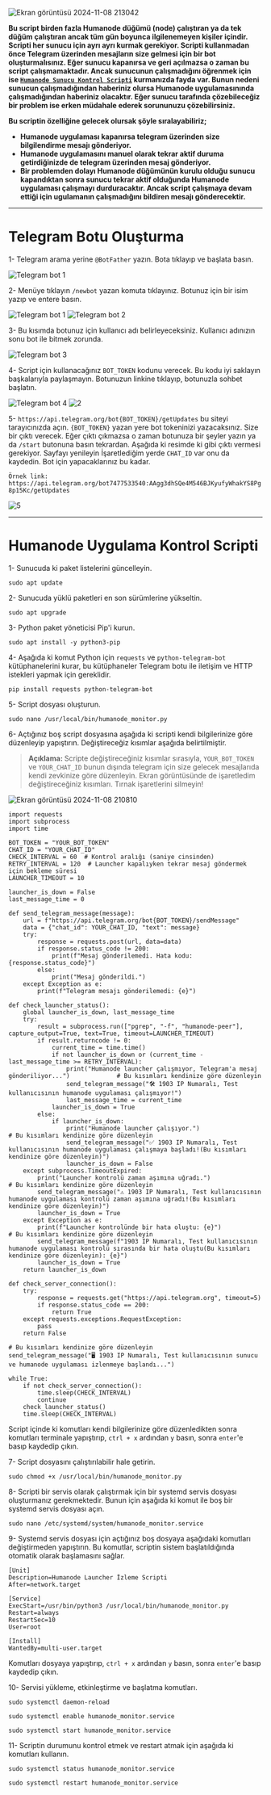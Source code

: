 
![Ekran görüntüsü 2024-11-08 213042](https://github.com/user-attachments/assets/9b2192ee-ccda-492f-a311-74402131daed)

<b> Bu script birden fazla Humanode düğümü (node) çalıştıran ya da tek düğüm çalıştıran ancak tüm gün boyunca ilgilenemeyen kişiler içindir. Scripti her sunucu için ayrı ayrı kurmak gerekiyor. Scripti kullanmadan önce Telegram üzerinden mesajların size gelmesi için bir bot oluşturmalısınız. Eğer sunucu kapanırsa ve geri açılmazsa o zaman bu script çalışmamaktadır. Ancak sunucunun çalışmadığını öğrenmek için ise <a href="https://github.com/Lorento34/humanode/blob/main/Humanode%20Sunucu%20Kontrol.md"><b>```Humanode Sunucu Kontrol Scripti```</b></a> kurmanızda fayda var. Bunun nedeni sunucun çalışmadığından haberiniz olursa Humanode uygulamasınında çalışmadığından haberiniz olacaktır. Eğer sunucu tarafında çözebileceğiz bir problem ise erken müdahale ederek sorununuzu çözebilirsiniz.

<b> Bu scriptin özelliğine gelecek olursak şöyle sıralayabiliriz; </b>
- Humanode uygulaması kapanırsa telegram üzerinden size bilgilendirme mesajı gönderiyor.
- Humanode uygulamasını manuel olarak tekrar aktif duruma getirdiğinizde de telegram üzerinden mesaj gönderiyor.
- Bir problemden dolayı Humanode düğümünün kurulu olduğu sunucu kapandıktan sonra sunucu tekrar aktif olduğunda Humanode uygulaması çalışmayı durduracaktır. Ancak script çalışmaya devam ettiği için ugulamanın çalışmadığını bildiren mesajı gönderecektir. </b>

------

# Telegram Botu Oluşturma

1- Telegram arama yerine ```@BotFather``` yazın. Bota tıklayıp ve başlata basın.

![Telegram bot 1](https://github.com/user-attachments/assets/0a7899d7-915b-4d6e-a01d-4ce0b743d4ab)

2- Menüye tıklayın ```/newbot``` yazan komuta tıklayınız. Botunuz için bir isim yazıp ve entere basın. 

![Telegram bot 1](https://github.com/user-attachments/assets/1a0c882f-0387-4f6f-9e67-4690514a5bc0) ![Telegram bot 2](https://github.com/user-attachments/assets/de137183-b8cd-4e42-9aa8-8895a5c79788)

3- Bu kısımda botunuz için kullanıcı adı belirleyeceksiniz. Kullanıcı adınızın sonu bot ile bitmek zorunda.

![Telegram bot 3](https://github.com/user-attachments/assets/fabf269b-f33f-4992-8bb1-469ed3cac708)

4- Script için kullanacağınız ```BOT_TOKEN``` kodunu verecek. Bu kodu iyi saklayın başkalarıyla paylaşmayın. Botunuzun linkine tıklayıp, botunuzla sohbet başlatın. 

![Telegram bot 4](https://github.com/user-attachments/assets/d30ac842-6bd6-49ee-97d9-e6a6e7aed637) ![2](https://github.com/user-attachments/assets/c77c8df6-3413-4088-a215-a8464aa6993c)

5- ```https://api.telegram.org/bot{BOT_TOKEN}/getUpdates``` bu siteyi tarayıcınızda açın. ```{BOT_TOKEN}``` yazan yere bot tokeninizi yazacaksınız. Size bir çıktı verecek. Eğer çıktı çıkmazsa o zaman botunuza bir şeyler yazın ya da ```/start``` butonuna basın tekrardan. Aşağıda ki resimde ki gibi çıktı vermesi gerekiyor. Sayfayı yenileyin İşaretlediğim yerde ```CHAT_ID``` var onu da kaydedin. Bot için yapacaklarınız bu kadar. 

```Örnek link: https://api.telegram.org/bot7477533540:AAgg3dhSQe4M546BJKyufyWhakYS8Pg8p15Kc/getUpdates```

![5](https://github.com/user-attachments/assets/2bdd475f-f7c0-4751-9d51-8eaf1cbefc04)

------


# Humanode Uygulama Kontrol Scripti

1- Sunucuda ki paket listelerini güncelleyin.

```
sudo apt update
```

2- Sunucuda yüklü paketleri en son sürümlerine yükseltin.
```
sudo apt upgrade
```

3- Python paket yöneticisi Pip'i kurun.
```
sudo apt install -y python3-pip
```

4- Aşağıda ki komut Python için ```requests``` ve ```python-telegram-bot``` kütüphanelerini kurar, bu kütüphaneler Telegram botu ile iletişim ve HTTP istekleri yapmak için gereklidir.
```
pip install requests python-telegram-bot
```

5- Script dosyası oluşturun.
```
sudo nano /usr/local/bin/humanode_monitor.py
```

6- Açtığınız boş script dosyasına aşağıda ki scripti kendi bilgilerinize göre düzenleyip yapıştırın. Değiştireceğiz kısımlar aşağıda belirtilmiştir.

> <b> Açıklama: </b> Scripte değiştireceğiniz kısımlar sırasıyla, ```YOUR_BOT_TOKEN``` ve ```YOUR_CHAT_ID``` bunun dışında telegram için size gelecek mesajlarıda kendi zevkinize göre düzenleyin. Ekran görüntüsünde de işaretledim değiştireceğiniz kısımları. Tırnak işaretlerini silmeyin!

![Ekran görüntüsü 2024-11-08 210810](https://github.com/user-attachments/assets/ab04a66a-eef3-4146-b1ea-b52bd6988269)


```Sieve
import requests
import subprocess
import time

BOT_TOKEN = "YOUR_BOT_TOKEN"
CHAT_ID = "YOUR_CHAT_ID"
CHECK_INTERVAL = 60  # Kontrol aralığı (saniye cinsinden)
RETRY_INTERVAL = 120  # Launcher kapalıyken tekrar mesaj göndermek için bekleme süresi
LAUNCHER_TIMEOUT = 10  

launcher_is_down = False  
last_message_time = 0

def send_telegram_message(message):
    url = f"https://api.telegram.org/bot{BOT_TOKEN}/sendMessage"
    data = {"chat_id": YOUR_CHAT_ID, "text": message}
    try:
        response = requests.post(url, data=data)
        if response.status_code != 200:
            print(f"Mesaj gönderilemedi. Hata kodu: {response.status_code}")
        else:
            print("Mesaj gönderildi.")
    except Exception as e:
        print(f"Telegram mesajı gönderilemedi: {e}")

def check_launcher_status():
    global launcher_is_down, last_message_time
    try:
        result = subprocess.run(["pgrep", "-f", "humanode-peer"], capture_output=True, text=True, timeout=LAUNCHER_TIMEOUT)
        if result.returncode != 0:
            current_time = time.time()
            if not launcher_is_down or (current_time - last_message_time >= RETRY_INTERVAL):
                print("Humanode launcher çalışmıyor, Telegram'a mesaj gönderiliyor...")             # Bu kısımları kendinize göre düzenleyin
                send_telegram_message("🛠️ 1903 IP Numaralı, Test kullanıcısının humanode uygulaması çalışmıyor!")
                last_message_time = current_time
            launcher_is_down = True
        else:
            if launcher_is_down:
                print("Humanode launcher çalışıyor.")                       # Bu kısımları kendinize göre düzenleyin
                send_telegram_message("✅ 1903 IP Numaralı, Test kullanıcısının humanode uygulaması çalışmaya başladı!(Bu kısımları kendinize göre düzenleyin)")
                launcher_is_down = False
    except subprocess.TimeoutExpired:
        print("Launcher kontrolü zaman aşımına uğradı.")                    # Bu kısımları kendinize göre düzenleyin
        send_telegram_message("⚠️ 1903 IP Numaralı, Test kullanıcısının humanode uygulaması kontrolü zaman aşımına uğradı!(Bu kısımları kendinize göre düzenleyin)")
        launcher_is_down = True
    except Exception as e:
        print(f"Launcher kontrolünde bir hata oluştu: {e}")                 # Bu kısımları kendinize göre düzenleyin
        send_telegram_message(f"1903 IP Numaralı, Test kullanıcısının humanode uygulaması kontrolü sırasında bir hata oluştu(Bu kısımları kendinize göre düzenleyin): {e}")
        launcher_is_down = True
    return launcher_is_down

def check_server_connection():
    try:
        response = requests.get("https://api.telegram.org", timeout=5)
        if response.status_code == 200:
            return True
    except requests.exceptions.RequestException:
        pass
    return False
                                                                             # Bu kısımları kendinize göre düzenleyin
send_telegram_message("🖥️ 1903 IP Numaralı, Test kullanıcısının sunucu ve humanode uygulaması izlenmeye başlandı...")

while True:
    if not check_server_connection():
        time.sleep(CHECK_INTERVAL)
        continue
    check_launcher_status()
    time.sleep(CHECK_INTERVAL)
```

Script içinde ki komutları kendi bilgilerinize göre düzenledikten sonra komutları terminale yapıştırıp, ```ctrl + x``` ardından ```y``` basın, sonra ```enter```'e basıp kaydedip çıkın.


7- Script dosyasını çalıştırılabilir hale getirin.
```
sudo chmod +x /usr/local/bin/humanode_monitor.py
```

8- Scripti bir servis olarak çalıştırmak için bir systemd servis dosyası oluşturmanız gerekmektedir. Bunun için aşağıda ki komut ile boş bir systemd servis dosyası açın.
```
sudo nano /etc/systemd/system/humanode_monitor.service
```

9- Systemd servis dosyası için açtığınız boş dosyaya aşağıdaki komutları değiştirmeden yapıştırın. Bu komutlar, scriptin sistem başlatıldığında otomatik olarak başlamasını sağlar.
```
[Unit]
Description=Humanode Launcher İzleme Scripti
After=network.target

[Service]
ExecStart=/usr/bin/python3 /usr/local/bin/humanode_monitor.py
Restart=always
RestartSec=10
User=root

[Install]
WantedBy=multi-user.target
```

Komutları dosyaya yapıştırıp, ```ctrl + x``` ardından ```y``` basın, sonra ```enter```'e basıp kaydedip çıkın.


10- Servisi yükleme, etkinleştirme ve başlatma komutları.
```
sudo systemctl daemon-reload
```
```
sudo systemctl enable humanode_monitor.service
```
```
sudo systemctl start humanode_monitor.service
```

11- Scriptin durumunu kontrol etmek ve restart atmak için aşağıda ki komutları kullanın.
```
sudo systemctl status humanode_monitor.service
```
```
sudo systemctl restart humanode_monitor.service
```


